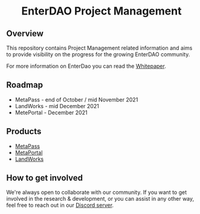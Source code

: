 <div align="center">

# EnterDAO Project Management

</div>

## Overview

This repository contains Project Management related information and aims to provide visibility on the progress for the growing EnterDAO community.

For more information on EnterDao you can read the [Whitepaper](https://medium.com/enterdao/enterdao-whitepaper-27447f7400c8).

## Roadmap 

- MetaPass - end of October / mid November 2021
- LandWorks - mid December 2021
- MetePortal - December 2021

## Products

- [MetaPass](./MetaPass)
- [MetaPortal](./MetaPortal)
- [LandWorks](./LandWorks)

## How to get involved

We're always open to collaborate with our community. If you want to get involved in the research & development, or you can assist in any other way, feel free to reach out in our [Discord server](https://discord.io/EnterDAO).
